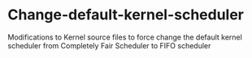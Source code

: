 # Change-default-kernel-scheduler
Modifications to Kernel source files to force change the default kernel scheduler from Completely Fair Scheduler to FIFO scheduler
